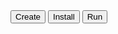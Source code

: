 <link href="css/styles.css" rel="stylesheet">
<link href="css/bootstrap.css" rel="stylesheet">

 <div class="btn-group" role="group">
  <a href="quickstart.html"><button type="button" class="btn-primary btn-large">Create</button></a>
  <a href="install/desktop.html"><button type="button" class="btn-info btn-large">Install</button></a>
  <a href="cli-quickstart.html"><button type="button" class="btn-success btn-large">Run</button></a>
</div>
